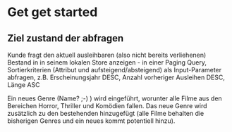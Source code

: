 # Get get started


## Ziel zustand der abfragen

Kunde fragt den aktuell ausleihbaren (also nicht bereits verliehenen) Bestand in in 
seinem lokalen Store anzeigen - in einer Paging Query, Sortierkriterien (Attribut und aufsteigend/absteigend) als Input-Parameter abfragen, z.B. Erscheinungsjahr DESC, Anzahl vorheriger Ausleihen DESC, Länge ASC


Ein neues Genre (Name? ;-) ) wird eingeführt, worunter alle Filme aus den Bereichen Horror, Thriller und Komödien fallen.
Das neue Genre wird zusätzlich zu den bestehenden hinzugefügt (alle Filme behalten die bisherigen Genres und ein neues kommt potentiell hinzu).